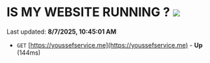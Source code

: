 # IS MY WEBSITE RUNNING ? [![](https://img.shields.io/static/v1?label=Sponsor&message=%E2%9D%A4&logo=GitHub&color=%23fe8e86)](https://github.com/sponsors/Youssef-Lehmam)

Last updated: **8/7/2025, 10:45:01 AM**

- `GET` [https://youssefservice.me](https://youssefservice.me) - **Up** (144ms)
